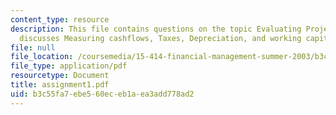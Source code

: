 ```yaml
---
content_type: resource
description: This file contains questions on the topic Evaluating Projects (1), which
  discusses Measuring cashflows, Taxes, Depreciation, and working capital.
file: null
file_location: /coursemedia/15-414-financial-management-summer-2003/b3c55fa7ebe560eceb1aea3add778ad2_assignment1.pdf
file_type: application/pdf
resourcetype: Document
title: assignment1.pdf
uid: b3c55fa7-ebe5-60ec-eb1a-ea3add778ad2
---
```

